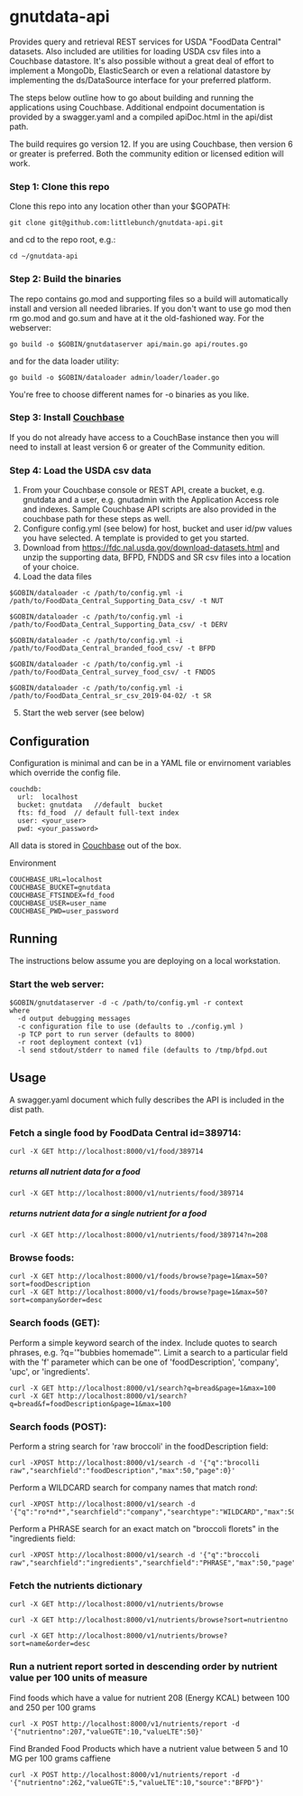 # gnutdata-api
Provides query and retrieval REST services for USDA "FoodData Central" datasets.  Also included are utilities for loading USDA csv files into a Couchbase datastore.  It's also possible without a great deal of effort to implement a MongoDb, ElasticSearch or even a relational datastore by implementing the ds/DataSource interface for your preferred platform.   

The steps below outline how to go about building and running the applications using Couchbase.  Additional endpoint documentation is provided by a swagger.yaml and a compiled apiDoc.html in the api/dist path.

The build requires go version 12.  If you are using Couchbase, then version 6 or greater is preferred.  Both the community edition or licensed edition will work.

### Step 1: Clone this repo
Clone this repo into any location other than your $GOPATH:
```
git clone git@github.com:littlebunch/gnutdata-api.git
```
and cd to the repo root, e.g.:
```
cd ~/gnutdata-api
```
      
### Step 2: Build the binaries 

The repo contains go.mod and supporting files so a build will automatically install and version all needed libraries.  If you don't want to use go mod then rm go.mod and go.sum and have at it the old-fashioned way.  For the webserver:   
```
go build -o $GOBIN/gnutdataserver api/main.go api/routes.go
```
and for the data loader utility:   
```
go build -o $GOBIN/dataloader admin/loader/loader.go
```
You're free to choose different names for -o binaries as you like.  


### Step 3: Install [Couchbase](https://www.couchbase.com)     
If you do not already have access to a CouchBase instance then you will need to install at least version 6 or greater of the Community edition.     

### Step 4:  Load the USDA csv data
1. From your Couchbase console or REST API, create a bucket, e.g. gnutdata and a user, e.g. gnutadmin with the Application Access role and indexes.    Sample Couchbase API scripts are also provided in the couchbase path for these steps as well.
2. Configure config.yml (see below) for host, bucket and user id/pw values you have selected.  A template is provided to get you started.
3. Download from https://fdc.nal.usda.gov/download-datasets.html and unzip the supporting data, BFPD, FNDDS and SR csv files into a location of your choice.   
4. Load the data files
```
$GOBIN/dataloader -c /path/to/config.yml -i /path/to/FoodData_Central_Supporting_Data_csv/ -t NUT 
```
```
$GOBIN/dataloader -c /path/to/config.yml -i /path/to/FoodData_Central_Supporting_Data_csv/ -t DERV
```
```
$GOBIN/dataloader -c /path/to/config.yml -i /path/to/FoodData_Central_branded_food_csv/ -t BFPD    
```
```
$GOBIN/dataloader -c /path/to/config.yml -i /path/to/FoodData_Central_survey_food_csv/ -t FNDDS  
```    
```
$GOBIN/dataloader -c /path/to/config.yml -i /path/to/FoodData_Central_sr_csv_2019-04-02/ -t SR
``` 

5. Start the web server (see below)   

## Configuration     
Configuration is minimal and can be in a YAML file or envirnoment variables which override the config file.   

```
couchdb:   
  url:  localhost   
  bucket: gnutdata   //default  bucket    
  fts: fd_food  // default full-text index   
  user: <your_user>    
  pwd: <your_password>    

```

All data is stored in [Couchbase](http://www.couchbase.com) out of the box.  

Environment   
```
COUCHBASE_URL=localhost   
COUCHBASE_BUCKET=gnutdata   
COUCHBASE_FTSINDEX=fd_food   
COUCHBASE_USER=user_name   
COUCHBASE_PWD=user_password   
```
## Running    

The instructions below assume you are deploying on a local workstation.   


### Start the web server:    
```
$GOBIN/gnutdataserver -d -c /path/to/config.yml -r context   
where    
  -d output debugging messages     
  -c configuration file to use (defaults to ./config.yml )      
  -p TCP port to run server (defaults to 8000)    
  -r root deployment context (v1)    
  -l send stdout/stderr to named file (defaults to /tmp/bfpd.out
 ```
## Usage    
A swagger.yaml document which fully describes the API is included in the dist path.     

### Fetch a single food  by FoodData Central id=389714: 
```
curl -X GET http://localhost:8000/v1/food/389714 
```
##### returns all nutrient data for a food   
```
curl -X GET http://localhost:8000/v1/nutrients/food/389714  
```
##### returns nutrient data for a single nutrient for a food
```
curl -X GET http://localhost:8000/v1/nutrients/food/389714?n=208 
```  
### Browse foods:   
```
curl -X GET http://localhost:8000/v1/foods/browse?page=1&max=50?sort=foodDescription
curl -X GET http://localhost:8000/v1/foods/browse?page=1&max=50?sort=company&order=desc    
```

### Search foods (GET): 
Perform a simple keyword search of the index.  Include quotes to search phrases, e.g. ?q='"bubbies homemade"'.  Limit a search to a particular field with the 'f' parameter which can be one of 'foodDescription', 'company', 'upc', or 'ingredients'.   
```
curl -X GET http://localhost:8000/v1/search?q=bread&page=1&max=100    
curl -X GET http://localhost:8000/v1/search?q=bread&f=foodDescription&page=1&max=100   
```

### Search foods (POST):
Perform a string search for 'raw broccoli' in the foodDescription field:   
```
curl -XPOST http://localhost:8000/v1/search -d '{"q":"brocolli raw","searchfield":"foodDescription","max":50,"page":0}'
```
Perform a WILDCARD search for company names that match ro*nd*:
```
curl -XPOST http://localhost:8000/v1/search -d '{"q":"ro*nd*","searchfield":"company","searchtype":"WILDCARD","max":50,"page":0}'
```
Perform a PHRASE search for an exact match on "broccoli florets" in the "ingredients field:
```
curl -XPOST http://localhost:8000/v1/search -d '{"q":"broccoli raw","searchfield":"ingredients","searchfield":"PHRASE","max":50,"page":0}'
```
### Fetch the nutrients dictionary
```
curl -X GET http://localhost:8000/v1/nutrients/browse
```
```
curl -X GET http://localhost:8000/v1/nutrients/browse?sort=nutrientno
```
```
curl -X GET http://localhost:8000/v1/nutrients/browse?sort=name&order=desc
```
### Run a nutrient report sorted in descending order by nutrient value per 100 units of measure 
Find foods which have a value for nutrient 208 (Energy KCAL) between 100 and 250 per 100 grams 
```
curl -X POST http://localhost:8000/v1/nutrients/report -d '{"nutrientno":207,"valueGTE":10,"valueLTE":50}'
```
Find Branded Food Products which have a nutrient value between 5 and 10 MG per 100 grams caffiene 
```
curl -X POST http://localhost:8000/v1/nutrients/report -d '{"nutrientno":262,"valueGTE":5,"valueLTE":10,"source":"BFPD"}'
```
